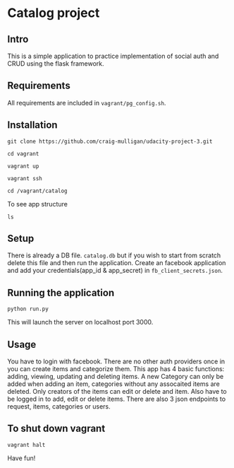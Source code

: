 Catalog project	
==============

## Intro
This is a simple application to practice implementation of social auth and CRUD using the flask framework. 


## Requirements
All requirements are included in `vagrant/pg_config.sh`. 

## Installation

```
git clone https://github.com/craig-mulligan/udacity-project-3.git
```

```
cd vagrant
```

```
vagrant up
```

```
vagrant ssh
```

```
cd /vagrant/catalog
```

To see app structure
```
ls 
```

## Setup

There is already a DB file. `catalog.db` but if you wish to start from scratch delete this file and then run the application. Create an facebook application and add your credentials(app_id & app_secret) in `fb_client_secrets.json`.


## Running the application

```
python run.py
```

This will launch the server on localhost port 3000.

## Usage

You have to login with facebook. There are no other auth providers once in you can create items and categorize them. This app has 4 basic functions: adding, viewing, updating and deleting items. A new Category can only be added when adding an item, categories without any assocaited items are deleted. Only creators of the items can edit or delete and item. Also have to be logged in to add, edit or delete items. There are also 3 json endpoints to request, items, categories or users. 



## To shut down vagrant 

```
vagrant halt
```

Have fun!